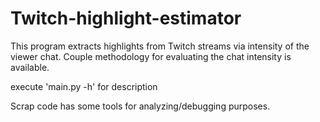 # Twitch-highlight-estimator
This program extracts highlights from Twitch streams via intensity of the viewer chat.
Couple methodology for evaluating the chat intensity is available.

execute 'main.py -h' for description

Scrap code has some tools for analyzing/debugging purposes.
